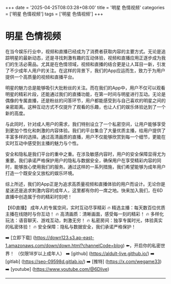 +++
date = '2025-04-25T08:03:28+08:00'
title = '明星 色情视频'
categories = ['明星 色情视频']
tags = ['明星 色情视频']
+++

# 明星 色情视频

在当今娱乐行业中，视频和直播已经成为了消费者获取内容的主要方式。无论是追踪明星的最新动态，还是寻找刺激有趣的互动体验，视频和直播应用正逐步成为我们的生活必需品。尤其是在色情领域，视频和直播的结合更是让人耳目一新，引发了不少成年人用户的关注。在这样的背景下，我们的App应运而生，致力于为用户提供一个高质量的视频和直播平台。

明星的魅力总是能够吸引大批粉丝的关注。而在我们的App中，用户不仅可以观看明星的精彩片段，还能通过我们的直播功能，在第一时间与明星进行互动。无论是偶像的专属直播，还是粉丝的问答环节，用户都能感受到与自己喜欢的明星之间的亲密距离。这种互动方式不仅提升了观看的乐趣，也让人们的娱乐体验达到了一个新的高度。

与此同时，针对成人用户的需求，我们特别设立了一个私密空间，让用户能够享受到更加个性化和刺激的内容体验。我们的平台集合了大量优质主播，给用户提供了丰富多样的选择。通过高清画质的直播，用户不仅能够欣赏到每一个细节，更能在实时互动中感受到主播的魅力与个性。

安全和隐私是我们平台的重中之重。在涉及敏感内容时，用户的安全保障显得尤为重要。我们承诺严格保护用户的隐私与数据安全，确保用户在享受精彩内容的同时，能够放心使用我们的服务。通过这样的一系列措施，我们希望能够为成年用户打造一个既安全又放松的娱乐环境。

综上所述，我们的App正是为追求高质量视频和直播体验的用户而设计。无论你是星迷还是追求刺激内容的成年人，这里都有你的一席之地。快来加入我们，在6D直播中创造属于你的精彩时刻吧！

【6D直播】
成年人的专属空间，实时互动尽享精彩
🔥 精选主播：每天数百位优质主播在线随时与你互动！
🔥 高清画质：清晰画面，感受每一刻的精彩！
🔥 多样化玩法：语音聊天、游戏互动，刺激无穷！
🔥 私密房间：独享专属时光，体验真实的私密体验！
🔥 安全保障：隐私与数据安全，我们承诺严格保护！

➡️ [立即下载] (https://down123.s3.ap-east-1.amazonaws.com/down/down.html?channelCode=blog) ⬅️，开启你的私密世界！ 
（仅限18岁以上成年人）
➡️ [github] (https://aldult-live.github.io/)
➡️ [gitlab] (https://seo-09598d.gitlab.io/)
➡️ [推特] (https://x.com/wegame33)
➡️ [youtube] (https://www.youtube.com/@6Dlive)

---
